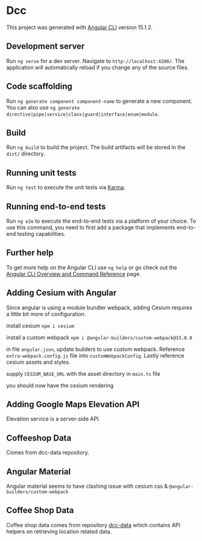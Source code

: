 # Dcc

This project was generated with [Angular CLI](https://github.com/angular/angular-cli) version 15.1.2.

## Development server

Run `ng serve` for a dev server. Navigate to `http://localhost:4200/`. The application will automatically reload if you change any of the source files.

## Code scaffolding

Run `ng generate component component-name` to generate a new component. You can also use `ng generate directive|pipe|service|class|guard|interface|enum|module`.

## Build

Run `ng build` to build the project. The build artifacts will be stored in the `dist/` directory.

## Running unit tests

Run `ng test` to execute the unit tests via [Karma](https://karma-runner.github.io).

## Running end-to-end tests

Run `ng e2e` to execute the end-to-end tests via a platform of your choice. To use this command, you need to first add a package that implements end-to-end testing capabilities.

## Further help

To get more help on the Angular CLI use `ng help` or go check out the [Angular CLI Overview and Command Reference](https://angular.io/cli) page.

## Adding Cesium with Angular

Since angular is using a module bundler webpack, adding Cesium requires a little bit more of configuration.

install cesium `npm i cesium`

install a custom webpack `npm i @angular-builders/custom-webpack@15.0.0`

in file `angular.json`, update builders to use custom webpack. Reference `extra-webpack.config.js` file into `customWebpackConfig`. Lastly reference cesium assets and styles.

supply `CESIUM_BASE_URL` with the asset directory in `main.ts` file

you should now have the cesium rendering

## Adding Google Maps Elevation API

Elevation service is a server-side API.

## Coffeeshop Data

Comes from dcc-data repository.

## Angular Material

Angular material seems to have clashing issue with cesium css & `@angular-builders/custom-webpack`

## Coffee Shop Data

Coffee shop data comes from repository [dcc-data](https://github.com/zopagaduanjr/dcc-data) which contains API helpers on retrieving location related data.
